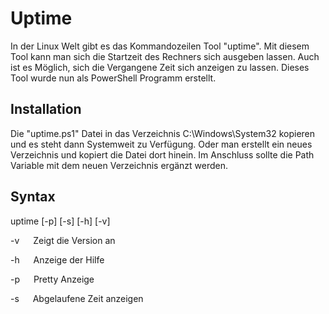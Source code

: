 # Uptime

In der Linux Welt gibt es das Kommandozeilen Tool "uptime". Mit diesem Tool kann man sich die Startzeit des Rechners sich ausgeben lassen. Auch ist es Möglich, sich die Vergangene Zeit sich anzeigen zu lassen. Dieses Tool wurde nun als PowerShell Programm erstellt.
## Installation
Die "uptime.ps1" Datei in das Verzeichnis C:\Windows\System32 kopieren und es steht dann Systemweit zu Verfügung. Oder man erstellt ein neues Verzeichnis und kopiert die Datei dort hinein. Im Anschluss sollte die Path Variable mit dem neuen Verzeichnis ergänzt werden.
## Syntax

uptime [-p] [-s] [-h] [-v]

-v &emsp; Zeigt die Version an

-h &emsp; Anzeige der Hilfe

-p &emsp; Pretty Anzeige

-s &emsp; Abgelaufene Zeit anzeigen


